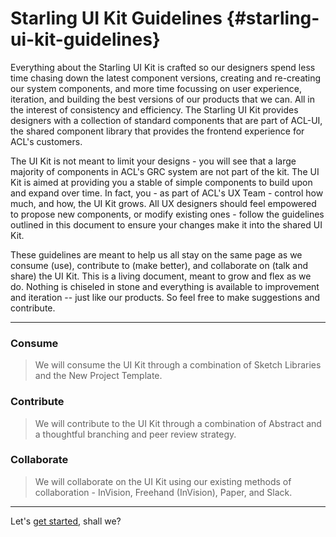 # Starling UI Kit Guidelines {#starling-ui-kit-guidelines}

Everything about the Starling UI Kit is crafted so our designers spend less time chasing down the latest component versions, creating and re-creating our system components, and more time focussing on user experience, iteration, and building the best versions of our products that we can. All in the interest of consistency and efficiency. The Starling UI Kit provides designers with a collection of standard components that are part of ACL-UI, the shared component library that provides the frontend experience for ACL's customers.

The UI Kit is not meant to limit your designs - you will see that a large majority of components in ACL's GRC system are not part of the kit. The UI Kit is aimed at providing you a stable of simple components to build upon and expand over time. In fact, you - as part of ACL's UX Team - control how much, and how, the UI Kit grows. All UX designers should feel empowered to propose new components, or modify existing ones - follow the guidelines outlined in this document to ensure your changes make it into the shared UI Kit.

These guidelines are meant to help us all stay on the same page as we consume \(use\), contribute to \(make better\), and collaborate on \(talk and share\) the UI Kit. This is a living document, meant to grow and flex as we do. Nothing is chiseled in stone and everything is available to improvement and iteration -- just like our products. So feel free to make suggestions and contribute.

---

### Consume

> We will consume the UI Kit through a combination of Sketch Libraries and the New Project Template.

### Contribute

> We will contribute to the UI Kit through a combination of Abstract and a thoughtful branching and peer review strategy.

### Collaborate

> We will collaborate on the UI Kit using our existing methods of collaboration - InVision, Freehand \(InVision\), Paper, and Slack.

---

Let's [get started](/getting-started.md), shall we?


